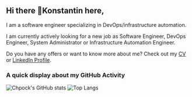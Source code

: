 ## Hi there 👋Konstantin here,

I am a software engineer specializing in DevOps/infrastructure automation.

I am currently actively looking for a new job as Software Engineer, DevOps Engineer, System Administrator or Infrastructure Automation Engineer.

Do you have any offers or want to know more about me? Check out my [CV](https://github.com/chpock/chpock/blob/main/assets/CV%20Konstantin%20Kushnir.pdf) or [LinkedIn Profile](https://www.linkedin.com/in/kku/).

### A quick display about my GitHub Activity

![Chpock's GitHub stats](https://github-readme-stats.vercel.app/api?username=chpock&show_icons=true&theme=transparent) ![Top Langs](https://github-readme-stats.vercel.app/api/top-langs/?username=chpock&layout=donut)
